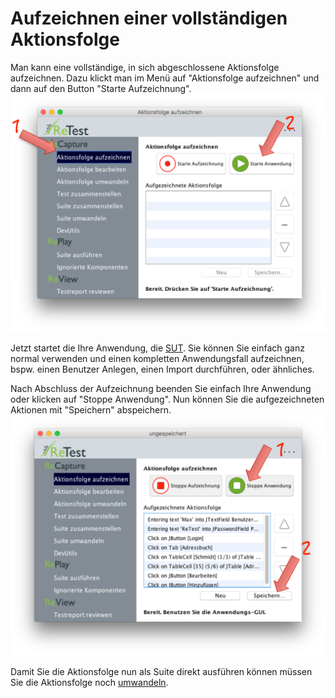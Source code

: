 Aufzeichnen einer vollständigen Aktionsfolge
============================================

Man kann eine vollständige, in sich abgeschlossene Aktionsfolge aufzeichnen. 
Dazu klickt man im Menü auf "Aktionsfolge aufzeichnen" und dann auf den Button "Starte Aufzeichnung".
![GUI Screenshot Aktionsfolge aufzeichnen](aktionsfolge-aufzeichnen-1.png) 

Jetzt startet die Ihre Anwendung, die [SUT](was-ist-die-sut.html). Sie können Sie einfach ganz normal verwenden und einen kompletten Anwendungsfall aufzeichnen, bspw. einen Benutzer Anlegen, einen Import durchführen, oder ähnliches.

Nach Abschluss der Aufzeichnung beenden Sie einfach Ihre Anwendung oder klicken auf "Stoppe Anwendung". Nun können Sie die aufgezeichneten Aktionen mit "Speichern" abspeichern.
![GUI Screenshot aufgezeichnete Aktionen](aktionsfolge-aufzeichnen-2.png) 

Damit Sie die Aktionsfolge nun als Suite direkt ausführen können müssen Sie die Aktionsfolge noch [umwandeln](aktionsfolge-umwandeln.html).
